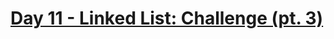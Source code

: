 #  [Day 11 - Linked List: Challenge (pt. 3)](https://leetcode.com/explore/learn/card/linked-list/213/conclusion/1227/)



